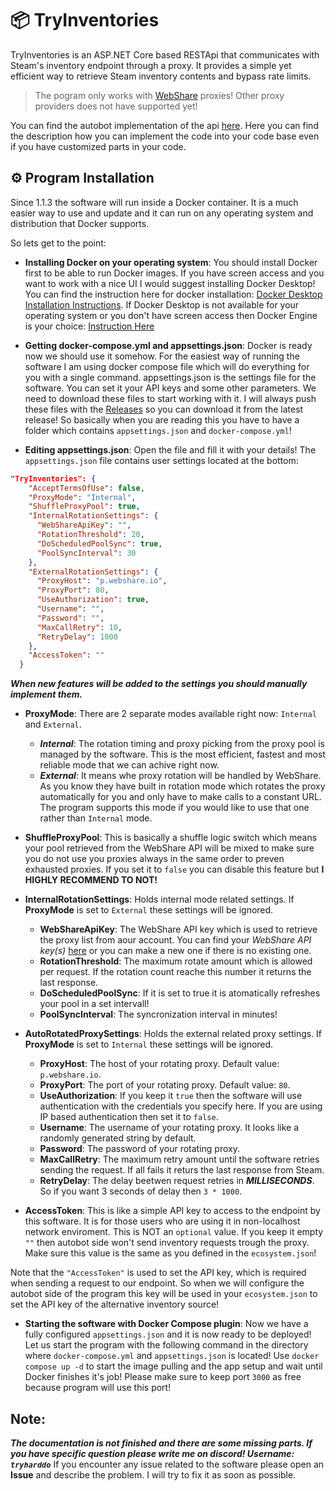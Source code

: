 # 📦 TryInventories
TryInventories is an ASP.NET Core based RESTApi that communicates with Steam's inventory endpoint through a proxy. It provides a simple yet efficient way to retrieve Steam inventory contents and bypass rate limits.
> The pogram only works with [WebShare](https://www.webshare.io/?referral_code=tet73fy7n7vb) proxies! Other proxy providers does not have supported yet!

You can find the autobot implementation of the api [here](https://github.com/TryHardDo/tf2autobot/tree/try-inventories). Here you can find the description how you can implement
the code into your code base even if you have customized parts in your code.

## ⚙️ Program Installation
Since 1.1.3 the software will run inside a Docker container. It is a much easier way to use and update and it can run on any operating system and distribution
that Docker supports.

So lets get to the point:
- **Installing Docker on your operating system**: You should install Docker first to be able to run Docker images. If you have screen access and you want to work
with a nice UI I would suggest installing Docker Desktop!
You can find the instruction here for docker installation: [Docker Desktop Installation Instructions](https://docs.docker.com/desktop/).
If Docker Desktop is not available for your operating system or you don't have screen access then Docker Engine is your choice: [Instruction Here](https://docs.docker.com/engine/install/)

- **Getting docker-compose.yml and appsettings.json**: Docker is ready now we should use it somehow. For the easiest way of running the software I am using
docker compose file which will do everything for you with a single command. appsettings.json is the settings file for the software. You can set it your API keys
and some other parameters. We need to download these files to start working with it. I will always push these files with the [Releases](https://github.com/TryHardDo/TryInventories/releases) so you can download it
from the latest release! So basically when you are reading this you have to have a folder which contains `appsettings.json` and `docker-compose.yml`!

- **Editing appsettings.json**: Open the file and fill it with your details!
The `appsettings.json` file contains user settings located at the bottom:
```json
"TryInventories": {
    "AcceptTermsOfUse": false,
    "ProxyMode": "Internal",
    "ShuffleProxyPool": true,
    "InternalRotationSettings": {
      "WebShareApiKey": "",
      "RotationThreshold": 20,
      "DoScheduledPoolSync": true,
      "PoolSyncInterval": 30
    },
    "ExternalRotationSettings": {
      "ProxyHost": "p.webshare.io",
      "ProxyPort": 80,
      "UseAuthorization": true,
      "Username": "",
      "Password": "",
      "MaxCallRetry": 10,
      "RetryDelay": 1000
    },
    "AccessToken": ""
  }
```

___When new features will be added to the settings you should manually implement them.___

- __ProxyMode__:
There are 2 separate modes available right now: `Internal` and `External`.
    - ___Internal___: The rotation timing and proxy picking from the proxy pool is managed by the software. This is the most efficient, fastest and most reliable mode
    that we can achive right now.
    - ___External___: It means whe proxy rotation will be handled by WebShare. As you know they have built in rotation mode which rotates the proxy automatically for
    you and only have to make calls to a constant URL. The program supports this mode if you would like to use that one rather than `Internal` mode.

- __ShuffleProxyPool__: This is basically a shuffle logic switch which means your pool retrieved from the WebShare API will be mixed to make sure you do not
use you proxies always in the same order to preven exhausted proxies. If you set it to `false` you can disable this feature but __I HIGHLY RECOMMEND TO NOT!__

- __InternalRotationSettings__:
Holds internal mode related settings. If __ProxyMode__ is set to `External` these settings will be ignored.
    - __WebShareApiKey__: The WebShare API key which is used to retrieve the proxy list from aour account. You can find your _WebShare API key(s)_ [here](https://proxy2.webshare.io/userapi/keys) or you can make a new one if there is no existing one.
    - __RotationThreshold__: The maximum rotate amount which is allowed per request. If the rotation count reache this number it returns the last response.
    - __DoScheduledPoolSync__: If it is set to true it is atomatically refreshes your pool in a set intervall!
    - __PoolSyncInterval__: The syncronization interval in minutes!

- __AutoRotatedProxySettings__: Holds the external related proxy settings. If __ProxyMode__ is set to `Internal` these settings will be ignored.
    - __ProxyHost__: The host of your rotating proxy. Default value: `p.webshare.io`.
    - __ProxyPort__: The port of your rotating proxy. Default value: `80`.
    - __UseAuthorization__: If you keep it `true` then the software will use authentication with the credentials you specify here. If you are using IP based authentication then set it to `false`.
    - __Username__: The username of your rotating proxy. It looks like a randomly generated string by default.
    - __Password__: The password of your rotating proxy.
    - __MaxCallRetry__: The maximum retry amount until the software retries sending the request. If all fails it returs the last response from Steam.
    - __RetryDelay__: The delay beetwen request retries in ___MILLISECONDS___. So if you want 3 seconds of delay then `3 * 1000`.

- __AccessToken__: This is like a simple API key to access to the endpoint by this software. It is for those users who are using it in non-localhost network enviroment.
This is NOT an `optional` value. If you keep it empty `""` then autobot side won't send inventory requests trough the proxy. Make sure this value is the same as you defined in the `ecosystem.json`!

 Note that the `"AccessToken"` is used to set the API key, which is required when sending a request to our endpoint. So when we will configure the autobot side of the
 program this key will be used in your `ecosystem.json` to set the API key of the alternative inventory source!

 - **Starting the software with Docker Compose plugin**: Now we have a fully configured `appsettings.json` and it is now ready to be deployed! Let us start the program with the
 following command in the directory where `docker-compose.yml` and `appsettings.json` is located! Use `docker compose up -d` to start the image pulling and the app setup and wait
 until Docker finishes it's job! Please make sure to keep port `3000` as free because program will use this port!

## Note:
___The documentation is not finished and there are some missing parts. If you have specific question please write me on discord! Username: `tryharddo`___
If you encounter any issue related to the software please open an **Issue** and describe the problem. I will try to fix it as soon as possible.
